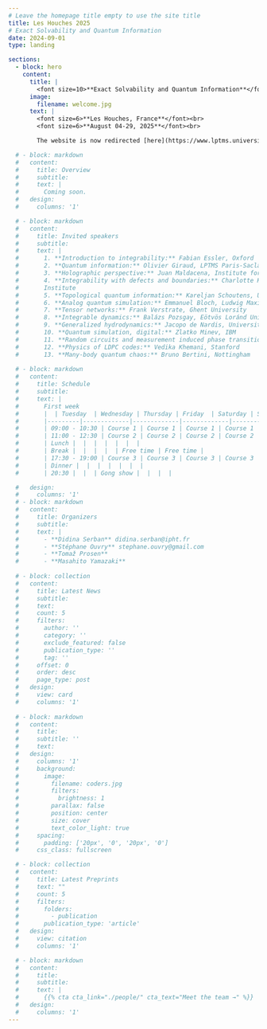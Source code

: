 ```yaml
---
# Leave the homepage title empty to use the site title
title: Les Houches 2025
# Exact Solvability and Quantum Information
date: 2024-09-01
type: landing

sections:
  - block: hero
    content:
      title: |
        <font size=10>**Exact Solvability and Quantum Information**</font>
      image:
        filename: welcome.jpg
      text: |
        <font size=6>**Les Houches, France**</font><br>
        <font size=6>**August 04-29, 2025**</font><br>

        The website is now redirected [here](https://www.lptms.universite-paris-saclay.fr/leshouches2025).

  # - block: markdown
  #   content:
  #     title: Overview
  #     subtitle:
  #     text: |
  #       Coming soon.
  #   design:
  #     columns: '1'

  # - block: markdown
  #   content:
  #     title: Invited speakers
  #     subtitle:
  #     text: |
  #       1. **Introduction to integrability:** Fabian Essler, Oxford
  #       2. **Quantum information:** Olivier Giraud, LPTMS Paris-Saclay
  #       3. **Holographic perspective:** Juan Maldacena, Institute for Advanced Study, Princeton
  #       4. **Integrability with defects and boundaries:** Charlotte Kristjansen, Niels Bohr
  #       Institute
  #       5. **Topological quantum information:** Kareljan Schoutens, University of Amsterdam
  #       6. **Analog quantum simulation:** Emmanuel Bloch, Ludwig Maximilian University, Munich
  #       7. **Tensor networks:** Frank Verstrate, Ghent University
  #       8. **Integrable dynamics:** Balázs Pozsgay, Eötvös Loránd University Budapest
  #       9. **Generalized hydrodynamics:** Jacopo de Nardis, Université de Cergy
  #       10. **Quantum simulation, digital:** Zlatko Minev, IBM
  #       11. **Random circuits and measurement induced phase transitions:** Romain Vasseur, UMass Amherst
  #       12. **Physics of LDPC codes:** Vedika Khemani, Stanford
  #       13. **Many-body quantum chaos:** Bruno Bertini, Nottingham
  
  # - block: markdown
  #   content:
  #     title: Schedule
  #     subtitle:
  #     text: |
  #       First week
  #       |  | Tuesday  | Wednesday | Thursday | Friday  | Saturday | Sunday |
  #       |---------|-------------|-------------|-------------|-------------|-------------------------|----------------------|
  #       | 09:00 - 10:30 | Course 1 | Course 1 | Course 1 | Course 1 |  |  |
  #       | 11:00 - 12:30 | Course 2 | Course 2 | Course 2 | Course 2 | Participant presentations|  |
  #       | Lunch |  |  |  |  |  |  |
  #       | Break |  |  |  |  | Free time | Free time |
  #       | 17:30 - 19:00 | Course 3 | Course 3 | Course 3 | Course 3 |  |  |
  #       | Dinner |  |  |  |  |  |  |
  #       | 20:30 |  |  | Gong show |  |  |  |

  #   design:
  #     columns: '1'
  # - block: markdown
  #   content:
  #     title: Organizers
  #     subtitle:
  #     text: |
  #       - **Didina Serban** didina.serban@ipht.fr
  #       - **Stéphane Ouvry** stephane.ouvry@gmail.com
  #       - **Tomaž Prosen**
  #       - **Masahito Yamazaki**
  
  # - block: collection
  #   content:
  #     title: Latest News
  #     subtitle:
  #     text:
  #     count: 5
  #     filters:
  #       author: ''
  #       category: ''
  #       exclude_featured: false
  #       publication_type: ''
  #       tag: ''
  #     offset: 0
  #     order: desc
  #     page_type: post
  #   design:
  #     view: card
  #     columns: '1'
  
  # - block: markdown
  #   content:
  #     title:
  #     subtitle: ''
  #     text:
  #   design:
  #     columns: '1'
  #     background:
  #       image: 
  #         filename: coders.jpg
  #         filters:
  #           brightness: 1
  #         parallax: false
  #         position: center
  #         size: cover
  #         text_color_light: true
  #     spacing:
  #       padding: ['20px', '0', '20px', '0']
  #     css_class: fullscreen

  # - block: collection
  #   content:
  #     title: Latest Preprints
  #     text: ""
  #     count: 5
  #     filters:
  #       folders:
  #         - publication
  #       publication_type: 'article'
  #   design:
  #     view: citation
  #     columns: '1'

  # - block: markdown
  #   content:
  #     title:
  #     subtitle:
  #     text: |
  #       {{% cta cta_link="./people/" cta_text="Meet the team →" %}}
  #   design:
  #     columns: '1'
---
```

